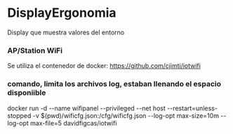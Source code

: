 DisplayErgonomia
================

Display que muestra valores del entorno

### AP/Station WiFi
Se utiliza el contenedor de docker: https://github.com/cjimti/iotwifi


### comando, limita los archivos log, estaban llenando el espacio disponiible

docker run -d --name wifipanel --privileged --net host --restart=unless-stopped       -v $(pwd)/wificfg.json:/cfg/wificfg.json --log-opt max-size=10m --log-opt max-file=5 davidfigcas/iotwifi
